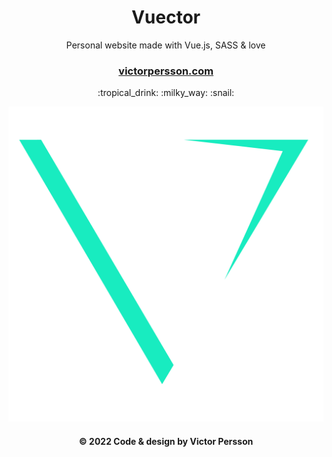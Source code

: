 <p align="center">
  <h1 align="center"> Vuector </h1>
  <p align="center"> Personal website made with Vue.js, SASS & love</p>
  <h3 align="center"> <a href="https://victorpersson.com">victorpersson.com</a> </h3>
  <p align="center"> :tropical_drink: :milky_way: :snail: </p>
  <img src="client/src/assets/green.png""><br>
  <h4  align="center" >© 2022 Code & design by Victor Persson </h4>
</p>
